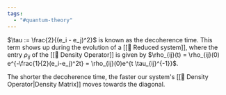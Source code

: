 ```yaml
---
tags:
  - "#quantum-theory"
---
```

$\tau := \frac{2}{(e_i - e_j)^2}$  is known as the decoherence time. This term shows up during the evolution of a [[📘 Reduced system]], where the entry $\rho_{ij}$ of the [[📘 Density Operator]] is given by $\rho_{ij}(t) = \rho_{ij}(0) e^{-\frac{1}{2}(e_i-e_j)^2t} = \rho_{ij}(0)e^{t \tau_{ij}^{-1}}$.

The shorter the decoherence time, the faster our system's [[📘 Density Operator|Density Matrix]] moves towards the diagonal.


